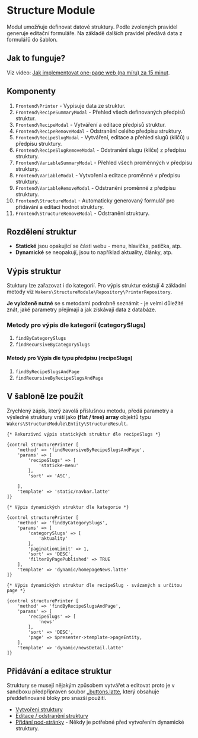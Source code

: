 # Structure Module
Modul umožňuje definovat datové struktury. Podle zvolených pravidel generuje editační formuláře. Na základě dalších pravidel předává data z formulářů do šablon.

## Jak to funguje?
Viz video: [Jak implementovat one-page web (na míru) za 15 minut](http://www.github.com/wakerscz/cms-sandbox#o-projektu).

## Komponenty
1. `Frontend\Printer` - Vypisuje data ze struktur.
1. `Frontend\RecipeSummaryModal` - Přehled všech definovaných předpisů struktur.
1. `Frontend\RecipeModal` - Vytváření a editace předpisů struktur.
1. `Frontend\RecipeRemoveModal` - Odstranění celého předpisu struktury.
1. `Frontend\RecipeSlugModal` - Vytváření, editace a přehled slugů (klíčů) u předpisu struktury.
1. `Frontend\RecipeSlugRemoveModal` - Odstranění slugu (klíče) z předpisu struktury.
1. `Frontend\VariableSummaryModal` - Přehled všech proměnných v předpisu struktury.
1. `Frontend\VariableModal` - Vytvoření a editace proměnné v předpisu struktury.
1. `Frontend\VariableRemoveModal` - Odstranění proměnné z předpisu struktury.
1. `Frontend\StructureModal` - Automaticky generovaný formulář pro přidávání a editaci hodnot struktury.
1. `Frontend\StructureRemoveModal` - Odstranění struktury.


## Rozdělení struktur

- **Statické** jsou opakující se části webu - menu, hlavička, patička, atp.
- **Dynamické** se neopakují, jsou to například aktuality, články, atp.


## Výpis struktur

Stuktury lze zařazovat i do kategorií. Pro výpis struktur existují 4 základní metody viz `Wakers\StructureModule\Repository\PrinterRepository`.

**Je vyloženě nutné** se s metodami podrobně seznámit - je velmi důležité znát, jaké parametry přejímají a jak získávají data z databáze.

### Metody pro výpis dle kategorií (categorySlugs)
1. `findByCategorySlugs`
1. `findRecursiveByCategorySlugs`

#### Metody pro Výpis dle typu předpisu (recipeSlugs)
1. `findByRecipeSlugsAndPage`
1. `findRecursiveByRecipeSlugsAndPage`

## V šabloně lze použít
Zrychlený zápis, který zavolá příslušnou metodu, předá parametry a výsledné struktury vrátí 
jako **(flat / tree) array** objektů typu `Wakers\StructureModule\Entity\StructureResult`.

```latte
{* Rekurzivní výpis statických struktur dle recipeSlugs *}

{control structurePrinter [
    'method' => 'findRecursiveByRecipeSlugsAndPage',
    'params' => [
        'recipeSlugs' => [
            'staticke-menu'
        ],
        'sort' => 'ASC',

    ],
    'template' => 'static/navbar.latte'
]}
``` 

```latte
{* Výpis dynamických struktur dle kategorie *}

{control structurePrinter [
    'method' => 'findByCategorySlugs',
    'params' => [
        'categorySlugs' => [
            'aktuality'
        ],
        'paginationLimit' => 1,
        'sort' => 'DESC',
        'filterByPagePublished' => TRUE
    ],
    'template' => 'dynamic/homepageNews.latte'
]}
``` 


```latte
{* Výpis dynamických struktur dle recipeSlug - svázaných s určitou page *}

{control structurePrinter [
    'method' => 'findByRecipeSlugsAndPage',
    'params' => [
        'recipeSlugs' => [
            'news'
        ],
        'sort' => 'DESC',
        'page' => $presenter->template->pageEntity,
    ],
    'template' => 'dynamic/newsDetail.latte'
]}
``` 

## Přidávání a editace struktur
Struktury se musejí nějakým způsobem vytvářet a editovat proto je v sandboxu předpřipraven soubor 
[_buttons.latte](https://github.com/wakerscz/cms-sandbox/blob/master/app/template/structure/_buttons.latte),
který obsahuje předdefinované bloky pro snazší použití.

- [Vytvoření struktury](https://github.com/wakerscz/cms-sandbox/blob/master/app/template/page/%40layout.latte#L20-L23)
- [Editace / odstranění struktury](https://github.com/wakerscz/cms-sandbox/blob/master/app/template/structure/dynamic/newsDetail.latte#L13-L18)
- [Přidání pod-stránky](https://github.com/wakerscz/cms-sandbox/blob/master/app/template/structure/dynamic/homepageNews.latte#L10-L14) - Někdy je potřebné před vytvořením dynamické struktury.